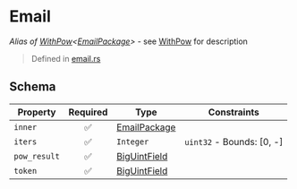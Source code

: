# Email
*Alias of [WithPow](../pow/WithPow.md)\<[EmailPackage](../email/EmailPackage.md)\>* - see [WithPow](../pow/WithPow.md) for description
> Defined in [email.rs](../../../interface/src/interface/email.rs)

## Schema

| Property | Required | Type | Constraints |
| --- | :---: | --- | --- |
| `inner` | ✅ | [EmailPackage](../email/EmailPackage.md) |     | 
| `iters` | ✅ | `Integer` | `uint32` - Bounds: [0, -] | 
| `pow_result` | ✅ | [BigUintField](../fields/big_uint/BigUintField.md) |     | 
| `token` | ✅ | [BigUintField](../fields/big_uint/BigUintField.md) |     | 



